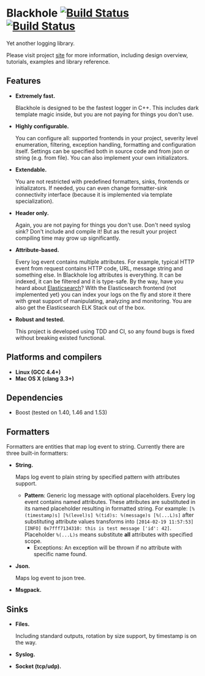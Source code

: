# Blackhole [![Build Status](https://travis-ci.org/3Hren/blackhole.png?branch=master)](https://travis-ci.org/3Hren/blackhole) [![Build Status](https://drone.io/github.com/3Hren/blackhole/status.png)](https://drone.io/github.com/3Hren/blackhole/latest)

Yet another logging library.

Please visit project [site](http://3hren.github.io/blackhole/) for more information, including design overview, tutorials, examples and library reference.

## Features

 - **Extremely fast.**

   Blackhole is designed to be the fastest logger in C++.
   This includes dark template magic inside, but you are not paying for things you don't use.
   
 - **Highly configurable.**
   
   You can configure all: supported frontends in your project, severity level enumeration, filtering,
   exception handling, formatting and configuration itself.
   Settings can be specified both in source code and from json or string (e.g. from file). You can
   also implement your own initializators.
 
 - **Extendable.**
 
   You are not restricted with predefined formatters, sinks, frontends or initializators.
   If needed, you can even change formatter-sink connectivity interface (because it is implemented via
   template specialization).

 - **Header only.**

   Again, you are not paying for things you don't use. Don't need syslog sink? Don't include and compile it!
   But as the result your project compiling time may grow up significantly.

 - **Attribute-based.**
 
   Every log event contains multiple attributes. For example, typical HTTP event from request contains HTTP code,
   URL, message string and something else. In Blackhole log attributes is everything. It can be indexed, it can be
   filtered and it is type-safe.
   By the way, have you heard about [Elasticsearch](http://www.elasticsearch.org/)?
   With the Elasticsearch frontend (not implemented yet) you can index your logs on the fly and store it there with
   great support of manipulating, analyzing and monitoring.
   You are also get the Elasticsearch ELK Stack out of the box.

 - **Robust and tested.**
 
   This project is developed using TDD and CI, so any found bugs is fixed without breaking existed functional.


## Platforms and compilers
 - **Linux (GCC 4.4+)**
 - **Mac OS X (clang 3.3+)**


## Dependencies
 - Boost (tested on 1.40, 1.46 and 1.53)
  

## Formatters

Formatters are entities that map log event to string. Currently there are three built-in formatters:

 - **String.**

   Maps log event to plain string by specified pattern with attributes support.
   
   - **Pattern**: Generic log message with optional placeholders. Every log event contains named attributes. These attributes are substituted in its named placeholder resulting in formatted string. For example: `[%(timestamp)s] [%(level)s] %(tid)s: %(message)s [%(...L)s]` after substituting attribute values transforms into `[2014-02-19 11:57:53] [INFO] 0x7fff7134310: this is test message ['id': 42]`. Placeholder `%(...L)s` means substitute **all** attributes with specified scope.
     - Exceptions: An exception will be thrown if no attribute with specific name found.
   
 - **Json.**
 
   Maps log event to json tree.

 - **Msgpack.**


## Sinks
 - **Files.**
  
   Including standard outputs, rotation by size support, by timestamp is on the way.
  
 - **Syslog.**
 - **Socket (tcp/udp).**
